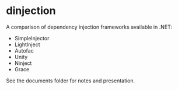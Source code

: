 # dinjection

A comparison of dependency injection frameworks available in .NET:

- SimpleInjector
- LightInject
- Autofac
- Unity
- Ninject
- Grace

See the documents folder for notes and presentation.

